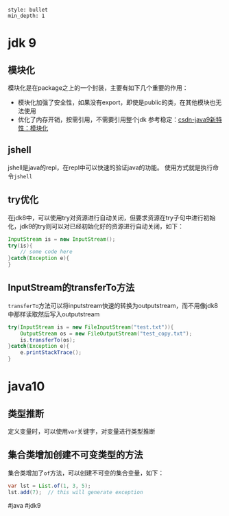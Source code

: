 ```toc 
style: bullet
min_depth: 1 
```
# jdk 9
## 模块化
模块化是在package之上的一个封装，主要有如下几个重要的作用：
- 模块化加强了安全性，如果没有export，即使是public的类，在其他模块也无法使用
- 优化了内存开销，按需引用，不需要引用整个jdk
参考稳定：[csdn-java9新特性：模块化](https://blog.csdn.net/54powerman/article/details/78091989)
## jshell
jshell是java的repl，在repl中可以快速的验证java的功能。
使用方式就是执行命令`jshell`
## try优化
在jdk8中，可以使用try对资源进行自动关闭，但要求资源在try子句中进行初始化，jdk9的try则可以对已经初始化好的资源进行自动关闭，如下：
``` java
InputStream is = new InputStream();
try(is){
	// some code here
}catch(Exception e){
}
```
## InputStream的transferTo方法
`transferTo`方法可以将inputstream快速的转换为outputstream，而不用像jdk8中那样读取然后写入outputstream
``` java
try(InputStream is = new FileInputStream("test.txt")){
	OutputStream os = new FileOutputStream("test_copy.txt");
	is.transferTo(os);
}catch(Exception e){
	e.printStackTrace();
}
```
# java10
## 类型推断
定义变量时，可以使用`var`关键字，对变量进行类型推断
## 集合类增加创建不可变类型的方法
集合类增加了`of`方法，可以创建不可变的集合变量，如下：
``` java
var lst = List.of(1, 3, 5);
lst.add(7);  // this will generate exception
```


#java #jdk9